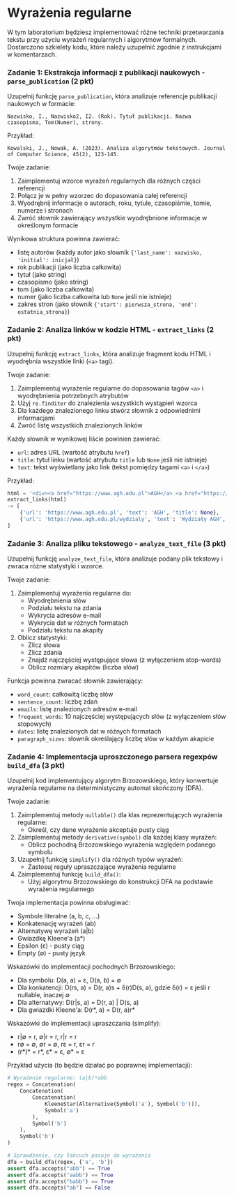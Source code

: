 # Wyrażenia regularne

W tym laboratorium będziesz implementować różne techniki przetwarzania tekstu przy użyciu wyrażeń regularnych i
algorytmów formalnych. Dostarczono szkielety kodu, które należy uzupełnić zgodnie z instrukcjami w komentarzach.

### Zadanie 1: Ekstrakcja informacji z publikacji naukowych - `parse_publication` (2 pkt)

Uzupełnij funkcję `parse_publication`, która analizuje referencje publikacji naukowych w formacie:

```
Nazwisko, I., Nazwisko2, I2. (Rok). Tytuł publikacji. Nazwa czasopisma, Tom(Numer), strony.
```

Przykład:

```
Kowalski, J., Nowak, A. (2023). Analiza algorytmów tekstowych. Journal of Computer Science, 45(2), 123-145.
```

Twoje zadanie:

1. Zaimplementuj wzorce wyrażeń regularnych dla różnych części referencji
2. Połącz je w pełny wzorzec do dopasowania całej referencji
3. Wyodrębnij informacje o autorach, roku, tytule, czasopiśmie, tomie, numerze i stronach
4. Zwróć słownik zawierający wszystkie wyodrębnione informacje w określonym formacie

Wynikowa struktura powinna zawierać:

- listę autorów (każdy autor jako słownik `{'last_name': nazwisko, 'initial': inicjał}`)
- rok publikacji (jako liczba całkowita)
- tytuł (jako string)
- czasopismo (jako string)
- tom (jako liczba całkowita)
- numer (jako liczba całkowita lub `None` jeśli nie istnieje)
- zakres stron (jako słownik `{'start': pierwsza_strona, 'end': ostatnia_strona}`)

### Zadanie 2: Analiza linków w kodzie HTML - `extract_links` (2 pkt)

Uzupełnij funkcję `extract_links`, która analizuje fragment kodu HTML i wyodrębnia wszystkie linki (`<a>` tagi).

Twoje zadanie:

1. Zaimplementuj wyrażenie regularne do dopasowania tagów `<a>` i wyodrębnienia potrzebnych atrybutów
2. Użyj `re.finditer` do znalezienia wszystkich wystąpień wzorca
3. Dla każdego znalezionego linku stwórz słownik z odpowiednimi informacjami
4. Zwróć listę wszystkich znalezionych linków

Każdy słownik w wynikowej liście powinien zawierać:

- `url`: adres URL (wartość atrybutu `href`)
- `title`: tytuł linku (wartość atrybutu `title` lub `None` jeśli nie istnieje)
- `text`: tekst wyświetlany jako link (tekst pomiędzy tagami `<a>` i `</a>`)

Przykład:

```python
html = '<div><a href="https://www.agh.edu.pl">AGH</a> <a href="https://www.agh.edu.pl/wydzialy" title="Wydziały">Wydziały AGH</a></div>'
extract_links(html) 
-> [
    {'url': 'https://www.agh.edu.pl', 'text': 'AGH', 'title': None},
    {'url': 'https://www.agh.edu.pl/wydzialy', 'text': 'Wydziały AGH', 'title': 'Wydziały'}
]
```

### Zadanie 3: Analiza pliku tekstowego - `analyze_text_file` (3 pkt)

Uzupełnij funkcję `analyze_text_file`, która analizuje podany plik tekstowy i zwraca różne statystyki i wzorce.

Twoje zadanie:

1. Zaimplementuj wyrażenia regularne do:
    - Wyodrębnienia słów
    - Podziału tekstu na zdania
    - Wykrycia adresów e-mail
    - Wykrycia dat w różnych formatach
    - Podziału tekstu na akapity
2. Oblicz statystyki:
    - Zlicz słowa
    - Zlicz zdania
    - Znajdź najczęściej występujące słowa (z wyłączeniem stop-words)
    - Oblicz rozmiary akapitów (liczba słów)

Funkcja powinna zwracać słownik zawierający:

- `word_count`: całkowitą liczbę słów
- `sentence_count`: liczbę zdań
- `emails`: listę znalezionych adresów e-mail
- `frequent_words`: 10 najczęściej występujących słów (z wyłączeniem słów stopowych)
- `dates`: listę znalezionych dat w różnych formatach
- `paragraph_sizes`: słownik określający liczbę słów w każdym akapicie

### Zadanie 4: Implementacja uproszczonego parsera regexpów `build_dfa` (3 pkt)

Uzupełnij kod implementujący algorytm Brzozowskiego, który konwertuje wyrażenia regularne na deterministyczny automat
skończony (DFA).

Twoje zadanie:

1. Zaimplementuj metody `nullable()` dla klas reprezentujących wyrażenia regularne:
    - Określ, czy dane wyrażenie akceptuje pusty ciąg
2. Zaimplementuj metody `derivative(symbol)` dla każdej klasy wyrażeń:
    - Oblicz pochodną Brzozowskiego wyrażenia względem podanego symbolu
3. Uzupełnij funkcję `simplify()` dla różnych typów wyrażeń:
    - Zastosuj reguły upraszczające wyrażenia regularne
4. Zaimplementuj funkcję `build_dfa()`:
    - Użyj algorytmu Brzozowskiego do konstrukcji DFA na podstawie wyrażenia regularnego

Twoja implementacja powinna obsługiwać:

- Symbole literalne (a, b, c, ...)
- Konkatenację wyrażeń (ab)
- Alternatywę wyrażeń (a|b)
- Gwiazdkę Kleene'a (a*)
- Epsilon (ε) - pusty ciąg
- Empty (∅) - pusty język

Wskazówki do implementacji pochodnych Brzozowskiego:

- Dla symbolu: D(a, a) = ε, D(a, b) = ∅
- Dla konkatencji: D(rs, a) = D(r, a)s + δ(r)D(s, a), gdzie δ(r) = ε jeśli r nullable, inaczej ∅
- Dla alternatywy: D(r|s, a) = D(r, a) | D(s, a)
- Dla gwiazdki Kleene'a: D(r*, a) = D(r, a)r*

Wskazówki do implementacji upraszczania (simplify):

- r|∅ = r, ∅|r = r, r|r = r
- r∅ = ∅, ∅r = ∅, rε = r, εr = r
- (r*)* = r*, ε* = ε, ∅* = ε

Przykład użycia (to będzie działać po poprawnej implementacji):

```python
# Wyrażenie regularne: (a|b)*abb
regex = Concatenation(
    Concatenation(
        Concatenation(
            KleeneStar(Alternative(Symbol('a'), Symbol('b'))),
            Symbol('a')
        ),
        Symbol('b')
    ),
    Symbol('b')
)

# Sprawdzenie, czy łańcuch pasuje do wyrażenia
dfa = build_dfa(regex, {'a', 'b'})
assert dfa.accepts("abb") == True
assert dfa.accepts("aabb") == True
assert dfa.accepts("babb") == True
assert dfa.accepts("ab") == False
```